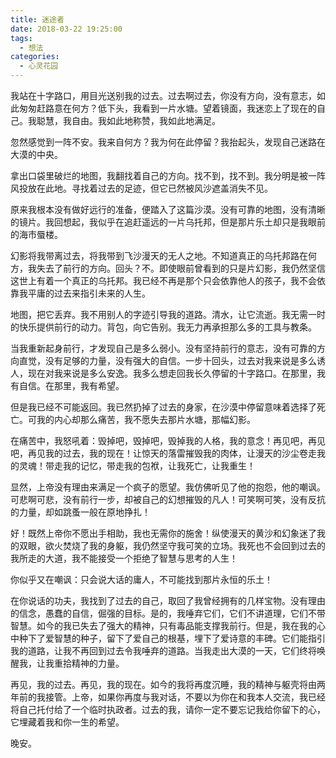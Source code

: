 ```yaml
---
title: 迷途者
date: 2018-03-22 19:25:00
tags:
  - 想法
categories:
  - 心灵花园
---
```

我站在十字路口，用目光送别我的过去。过去啊过去，你没有方向，没有意志，如此匆匆赶路意在何方？低下头，我看到一片水塘。望着镜面，我迷恋上了现在的自己。我聪慧，我自由。我如此地称赞，我如此地满足。

忽然感觉到一阵不安。我来自何方？我为何在此停留？我抬起头，发现自己迷路在大漠的中央。

拿出口袋里破烂的地图，我翻找着自己的方向。找不到，找不到。我分明是被一阵风投放在此地。寻找着过去的足迹，但它已然被风沙遮盖消失不见。

原来我根本没有做好远行的准备，便踏入了这篇沙漠。没有可靠的地图，没有清晰的镜片。我回想起，我似乎在追赶遥远的一片乌托邦，但是那片乐土却只是我眼前的海市蜃楼。
<!-- more -->
幻影将我带离过去，将我带到飞沙漫天的无人之地。不知道真正的乌托邦路在何方，我失去了前行的方向。回头？不。即使眼前曾看到的只是片幻影，我仍然坚信这世上有着一个真正的乌托邦。我已经不再是那个只会依靠他人的孩子，我不会依靠我平庸的过去来指引未来的人生。

地图，把它丢弃。我不用别人的字迹引导我的道路。清水，让它流逝。我无需一时的快乐提供前行的动力。背包，向它告别。我无力再承担那么多的工具与教条。

当我重新起身前行，才发现自己是多么弱小。没有坚持前行的意志，没有可靠的方向直觉，没有足够的力量，没有强大的自信。一步十回头，过去对我来说是多么诱人，现在对我来说是多么安逸。我多么想走回我长久停留的十字路口。在那里，我有自信。在那里，我有希望。

但是我已经不可能返回。我已然扔掉了过去的身家，在沙漠中停留意味着选择了死亡。可我的内心却那么痛苦，我不愿失去那片水塘，那幅幻影。

在痛苦中，我怒吼着：毁掉吧，毁掉吧，毁掉我的人格，我的意念！再见吧，再见吧，再见我的过去，我的现在！让惊天的落雷摧毁我的肉体，让漫天的沙尘卷走我的灵魂！带走我的记忆，带走我的包袱，让我死亡，让我重生！

显然，上帝没有理由来满足一个疯子的愿望。我仿佛听见了他的抱怨，他的嘲讽。可悲啊可悲，没有前行一步，却被自己的幻想摧毁的凡人！可笑啊可笑，没有反抗的力量，却如跳蚤一般在原地挣扎！

好！既然上帝你不愿出手相助，我也无需你的施舍！纵使漫天的黄沙和幻象迷了我的双眼，欲火焚烧了我的身躯，我仍然坚守我可笑的立场。我死也不会回到过去的我所走的大道，我不能接受一个拒绝了智慧与思考的人生！

你似乎又在嘲讽：只会说大话的庸人，不可能找到那片永恒的乐土！

在你说话的功夫，我找到了过去的自己，取回了我曾经拥有的几样宝物。没有理由的信念，愚蠢的自信，倔强的目标。是的，我唾弃它们，它们不讲道理，它们不带智慧。如今的我已失去了强大的精神，只有毒品能支撑我前行。但是，我在我的心中种下了爱智慧的种子，留下了爱自己的根基，埋下了爱诗意的丰碑。它们能指引我的道路，让我不再回到过去令我唾弃的道路。当我走出大漠的一天，它们终将唤醒我，让我重拾精神的力量。

再见，我的过去。再见，我的现在。如今的我将再度沉睡，我的精神与躯壳将由两年前的我接管。上帝，如果你再度与我对话，不要以为你在和我本人交流，我已经将自己托付给了一个临时执政者。过去的我，请你一定不要忘记我给你留下的心，它埋藏着我和你一生的希望。

晚安。
